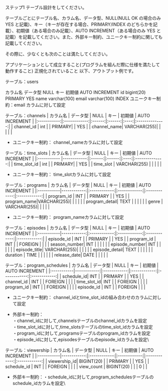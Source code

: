 ステップ1
テーブル設計をしてください。

テーブルごとにテーブル名、カラム名、データ型、NULL(NULL OK の場合のみ YES と記載)、キー（キーが存在する場合、PRIMARY/INDEX のどちらかを記載）、初期値（ある場合のみ記載）、AUTO INCREMENT（ある場合のみ YES と記載）を記載してください。また、外部キー制約、ユニークキー制約に関しても記載してください。

その際に、少なくとも次のことは満たしてください。

アプリケーションとして成立すること(プログラムを組んだ際に仕様を満たして動作すること)
正規化されていること
以下、アウトプット例です。

テーブル：users

カラム名	データ型	NULL	キー	初期値	AUTO INCREMENT
id	bigint(20)		PRIMARY		YES
name	varchar(100)
email	varchar(100)		INDEX
ユニークキー制約：email カラムに対して設定

テーブル：channels
|   カラム名  |    データ型   |  NULL |   キー  | 初期値 | AUTO INCREMENT |
|:-----------:|:------------:|:------:|:------:|:----:|:--------------:|
| channel_id  | int         |        | PRIMARY|       | YES            |
| channel_name| VARCHAR(255)|        |        |       |                |
- ユニークキー制約： channel_nameカラムに対して設定

テーブル：time_slots
|   カラム名   |    データ型   |  NULL |   キー  | 初期値 | AUTO INCREMENT |
|:----------- |------------:|:------:|:------:|:----:|:--------------:|
| time_slot_id | int         |        | PRIMARY|       | YES            |
| time_slot    | VARCHAR(255) |        |        |       |                |
- ユニークキー制約： time_slotカラムに対して設定

テーブル：programs
| カラム名 | データ型 | NULL | キー | 初期値 | AUTO INCREMENT |
|:-----------|------------:|:------------:|:------------:|:------------:|:------------:|
| program_id | INT         |              | PRIMARY      |              | YES          |
| program_name|VARCHAR(255)|              |              |              |              |
| program_detail| TEXT     |              |              |              |              |
| genre      | VARCHAR(255)|              |              |              |              |
- ユニークキー制約： program_nameカラムに対して設定

テーブル：episodes
| カラム名 | データ型 | NULL | キー | 初期値 | AUTO INCREMENT |
|:-----------|------------:|:------------:|:------------:|:------------:|:------------:|
| episode_id | INT         |              | PRIMARY      |              | YES          |
| program_id | INT         |              | FOREIGN      |              |              |
| season_number| INT       |              |              |              |              |
| episode_number| INT      |              |              |              |              |
| episode_title| VARCHAR(255)|            |              |              |              |
| episode_detail| TEXT      |             |              |              |              |
| duration   | TIME        |              |              |              |              |
| release_date| DATE       |              |              |              |              |

テーブル：program_schedules
| カラム名 | データ型 | NULL | キー | 初期値 | AUTO INCREMENT |
|:-----------|------------:|:------------:|:------------:|:------------:|:------------:|
| schedule_id| INT         |              | PRIMARY      |              | YES          |
| channel_id | INT         |              | FOREIGN      |              |              |
| time_slot_id| INT        |              | FOREIGN      |              |              |
| program_id | INT         |              | FOREIGN      |              |              |
| episode_id | INT         |              | FOREIGN      |              |              |

- ユニークキー制約： channel_idとtime_slot_idの組み合わせのカラムに対して設定

- 外部キー制約：\
・channel_idに対して,channelsテーブルのchannel_idカラムを設定\
・time_slot_idに対して,time_slotsテーブルのtime_slot_idカラムを設定\
・program_idに対して,programsテーブルのprogram_idカラムを設定\
・episode_idに対して,episodesテーブルのepisode_idカラムを設定\


テーブル：viewership
| カラム名 | データ型 | NULL | キー | 初期値 | AUTO INCREMENT |
|:-----------|------------:|:------------:|:------------:|:------------:|:------------:|
| viewership_id| BIGINT(20) |             | PRIMARY      |              | YES          |
| schedule_id | INT         |              | FOREIGN      |              |              |
| view_count  | BIGINT(20)  |              |              | 0            |              |

- 外部キー制約：・schedule_idに対して,program_schedulesテーブルのschedule_idカラムを設定\
